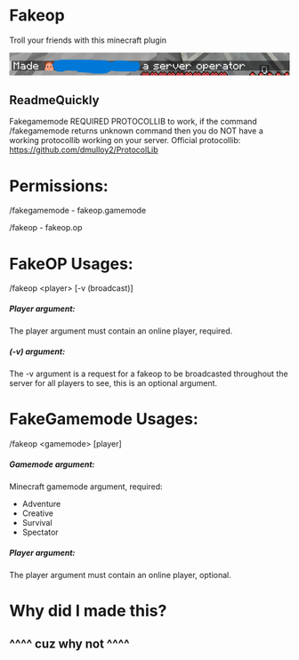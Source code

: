 # Fakeop

Troll your friends with this minecraft plugin

![img.png](img.png)

## ReadmeQuickly

Fakegamemode REQUIRED PROTOCOLLIB to work, if the command /fakegamemode returns unknown command then you do NOT have a
working protocollib working on your server.
Official protocollib: https://github.com/dmulloy2/ProtocolLib

# Permissions:

/fakegamemode - fakeop.gamemode

/fakeop - fakeop.op

# FakeOP Usages:

/fakeop \<player\> [-v (broadcast)]

##### Player argument:

The player argument must contain an online player, required.

##### (-v) argument:

The -v argument is a request for a fakeop to be broadcasted throughout the server for all players to see, this is an
optional argument.

# FakeGamemode Usages:

/fakeop \<gamemode\> [player]

##### Gamemode argument:

Minecraft gamemode argument, required:

- Adventure
- Creative
- Survival
- Spectator

##### Player argument:

The player argument must contain an online player, optional.

# Why did I made this?

## ^^^^ cuz why not ^^^^